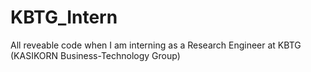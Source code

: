 # KBTG_Intern
All reveable code when I am interning as a Research Engineer at KBTG (KASIKORN Business-Technology Group)
